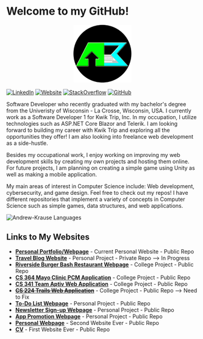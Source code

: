 # Welcome to my GitHub!

<p align="center"><a href="https://andrewkrause.dev/"><img width="30%" alt="Visit my website!" src="./assetts/KrauseMonologoCircle.png" /></a></p>

[![LinkedIn](https://img.shields.io/badge/-LinkedIn-informational?style=flat-square&logo=linkedin&logoColor=0072b1&colorB=616161&labelColor=black)](https://www.linkedin.com/in/andrew-krause-b6aa21179/)
[![Website](https://img.shields.io/badge/Web-Andrew-informational?style=flat-square&colorB=616161&labelColor=7CFC00)](https://andrewkrause.dev)
[![StackOverflow](https://img.shields.io/badge/-StackOverflow-informational?style=flat-square&logo=stackoverflow&logoColor=orange&colorB=616161&labelColor=black)](https://meta.stackoverflow.com/users/20171010/andrew-krause)
[![GitHub](https://img.shields.io/badge/-GitHub-informational?style=flat-square&logo=github&logoColor=white&colorB=616161&labelColor=black)](https://github.com/Andrew-EKrause?tab=repositories)

Software Developer who recently graduated with my bachelor's degree from the Univeristy of Wisconsin - La Crosse, Wisconsin, USA. I currently work as a Software Developer 1 for Kwik Trip, Inc. In my occupation, I utilize technologies such as ASP.NET Core Blazor and Telerik. I am looking forward to building my career with Kwik Trip and exploring all the opportunities they offer! I am also looking into freelance web development as a side-hustle.

Besides my occupational work, I enjoy working on improving my web development skills by creating my own projects and hosting them online. For future projects, I am planning on creating a simple game using Unity as well as making a mobile application.

My main areas of interest in Computer Science include: Web development, cybersecurity, and game design.
Feel free to check out my repos! I have different repositories that implement a variety of concepts in Computer Science such as simple games, data structures, and web applications.

<!--
<p align="center"> <img src="https://github-readme-stats.vercel.app/api?username=andrew-ekrause&show_icons=true&theme=react&count_private=true" alt="Andrew-EKrause Stats" /> 
&nbsp;&nbsp;&nbsp;
-->
<img src="https://github-readme-stats.vercel.app/api/top-langs?username=andrew-ekrause&show_icons=true&theme=react&count_private=true&layout=compact" alt="Andrew-Krause Languages" />

## Links to My Websites ##

- [**Personal Portfolio/Webpage**](https://andrewkrause.dev/) - Current Personal Website - Public Repo
- [**Travel Blog Website**](https://www.travelblog.social/) - Personal Project - Private Repo --> In Progress 
- [**Riverside Burger Bash Restaurant Webpage**](https://andrew-ekrause.github.io/RBB-Restaurant-Webpage/) - College Project - Public Repo
- [**CS 364 Mayo Clinic PCM Application**](https://patient-care-manager.herokuapp.com/) - College Project - Public Repo
- [**CS 341 Team Aptiv Web Application**](https://team-aptiv-project.herokuapp.com/) - College Project - Public Repo
- ~~[**CS 224 Trails Web Application**](https://park-finder-project.herokuapp.com/)~~ - College Project - Public Repo --> Need to Fix
- [**To-Do List Webpage**](https://fast-wildwood-74587.herokuapp.com/) - Personal Project - Public Repo
- [**Newsletter Sign-up Webpage**](https://obscure-lake-09145.herokuapp.com/) - Personal Project - Public Repo
- [**App Promotion Webpage**](https://andrew-ekrause.github.io/HabitHelper-Promotional-Webpage/) - Personal Project - Public Repo
- [**Personal Webpage**](https://andrew-ekrause.github.io/Personal-Webpage/) - Second Website Ever - Public Repo
- [**CV**](https://andrew-ekrause.github.io/Curriculum-Vitae/) - First Website Ever - Public Repo

<!--
**Andrew-EKrause/Andrew-EKrause** is a ✨ _special_ ✨ repository because its `README.md` (this file) appears on your GitHub profile.

Here are some ideas to get you started:

- 🔭 I’m currently working on ...
- 🌱 I’m currently learning ...
- 👯 I’m looking to collaborate on ...
- 🤔 I’m looking for help with ...
- 💬 Ask me about ...
- 📫 How to reach me: ...
- ⚡ Fun fact: ...
-->
